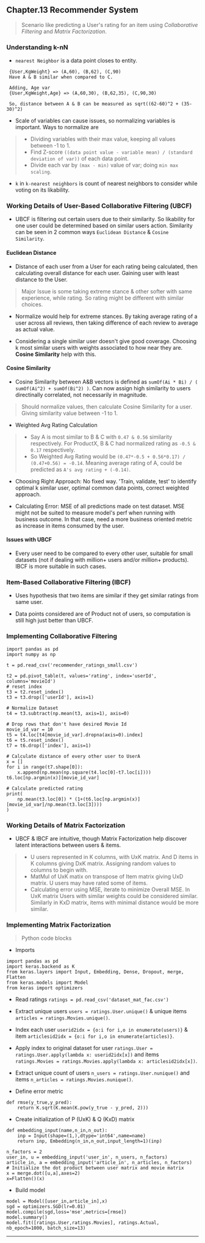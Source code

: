 
## Chapter.13 Recommender System

> Scenario like predicting a User's rating for an item using *Collaborative Filtering* and *Matrix Factorization*.

### Understanding k-nN

* `nearest Neighbor` is a data point closes to entity.

```
 {User,KgWeight} => (A,60), (B,62), (C,90)
 Have A & B similar when compared to C.

 Adding, Age var
 {User,KgWeight,Age} => (A,60,30), (B,62,35), (C,90,30)

 So, distance between A & B can be measured as sqrt((62-60)^2 + (35-30)^2)
```

* Scale of variables can cause issues, so normalizing variables is important. Ways to normalize are

> * Dividing variables with their max value, keeping all values between -1 to 1.
> * Find Z-score `((data point value - variable mean) / (standard deviation of var))` of each data point.
> * Divide each var by `(max - min)` value of var; doing `min max scaling`.

* `k` in `k-nearest neighbors` is count of nearest neighbors to consider while voting on its likability.


### Working Details of User-Based Collaborative Filtering (UBCF)

* UBCF is filtering out certain users due to their similarity. So likability for one user could be determined based on similar users action. Similarity can be seen in 2 common ways `Euclidean Distance` & `Cosine Similarity`.

#### Euclidean Distance

* Distance of each user from a User for each rating being calculated, then calculating overall distance for each user. Gaining user with least distance to the User.

> Major Issue is some taking extreme stance & other softer with same experience, while rating. So rating might be different with similar choices.

* Normalize would help for extreme stances. By taking average rating of a user across all reviews, then taking difference of each review to average as actual value.

* Considering a single similar user doesn't give good coverage. Choosing k most similar users with weights associated to how near they are. **Cosine Similarity** help with this.

#### Cosine Similarity

* Cosine Similarity between A&B vectors is defined as `sumOf(Ai * Bi) / ( sumOf(Ai^2) + sumOf(Bi^2) )`. Can now assign high similarity to users directinally correlated, not necessarily in magnitude.

> Should normalize values, then calculate Cosine Similarity for a user. Giving similarity value between -1 to 1.

* Weighted Avg Rating Calculation

> * Say A is most similar to B & C with `0.47 & 0.56` similarity respectively. For ProductX, B & C had normalized rating as `-0.5 & 0.17` respectively.
> * So Weighted Avg Rating would be `(0.47*-0.5 + 0.56*0.17) / (0.47+0.56) = -0.14`.
> Meaning average rating of A, could be predicted as `A's avg rating + (-0.14)`.

* Choosing Right Approach: No fixed way. 'Train, validate, test' to identify optimal k similar user, optimal common data points, correct weighted approach.

* Calculating Error: MSE of all predictions made on test dataset. MSE might not be suited to measure model's perf when running with business outcome. In that case, need a more business oriented metric as increase in items consumed by the user.

#### Issues with UBCF

* Every user need to be compared to every other user, suitable for small datasets (not if dealing with million+ users and/or million+ products). IBCF is more suitable in such cases.


### Item-Based Collaborative Filtering (IBCF)

* Uses hypothesis that two items are similar if they get similar ratings from same user.

* Data points considered are of Product not of users, so computation is still high just better than UBCF.


### Implementing Collaborative Filtering

```
import pandas as pd
import numpy as np

t = pd.read_csv('recommender_ratings_small.csv')

t2 = pd.pivot_table(t, values='rating', index='userId', columns='movieId')
# reset index
t3 = t2.reset_index()
t3 = t3.drop(['userId'], axis=1)

# Normalize Dataset
t4 = t3.subtract(np.mean(t3, axis=1), axis=0)

# Drop rows that don't have desired Movie Id
movie_id_var = 10
t5 = t4.loc[t4[movie_id_var].dropna(axis=0).index]
t6 = t5.reset_index()
t7 = t6.drop(['index'], axis=1)

# Calculate distance of every other user to UserA
x = []
for i in range(t7.shape[0]):
    x.append(np.mean(np.square(t4.loc[0]-t7.loc[i])))
t6.loc[np.argmin(x)][movie_id_var]

# Calculate predicted rating
print(
    np.mean(t3.loc[0]) * (1+(t6.loc[np.argmin(x)][movie_id_var]/np.mean(t3.loc[3])))
)
```


### Working Details of Matrix Factorization

* UBCF & IBCF are intuitive, though Matrix Factorization help discover latent interactions between users & items.

> * U users represented in K columns, with UxK matrix. And D items in K columns giving DxK matrix.
> Assigning random values to columns to begin with.
> * MatMul of UxK matix on transpose of Item matrix giving UxD matrix. U users may have rated some of items.
> * Calculating error using MSE, iterate to minimize Overall MSE.
> In UxK matrix Users with similar weights could be considered similar. Similarly in KxD matrix, items with minimal distance would be more similar.


### Implementing Matrix Factorization

> Python code blocks

* Imports

```
import pandas as pd
import keras.backend as K
from keras.layers import Input, Embedding, Dense, Dropout, merge, Flatten
from keras.models import Model
from keras import optimizers
```

* Read ratings `ratings = pd.read_csv('dataset_mat_fac.csv')`

* Extract unique users `users = ratings.User.unique()` & unique items `articles = ratings.Movies.unique()`.

* Index each user `userid2idx = {o:i for i,o in enumerate(users)}` & item `articlesid2idx = {o:i for i,o in enumerate(articles)}`.

* Apply index to original dataset for user `ratings.User = ratings.User.apply(lambda x: userid2idx[x])` and items `ratings.Movies = ratings.Movies.apply(lambda x: articlesid2idx[x])`.

* Extract unique count of users `n_users = ratings.User.nunique()` and items `n_articles = ratings.Movies.nunique()`.

* Define error metric

```
def rmse(y_true,y_pred):
    return K.sqrt(K.mean(K.pow(y_true - y_pred, 2)))
```

* Create initialization of P (UxK) & Q (KxD) matrix

```
def embedding_input(name,n_in,n_out):
    inp = Input(shape=(1,),dtype='int64',name=name)
    return inp, Embedding(n_in,n_out,input_length=1)(inp)

n_factors = 2
user_in, u = embedding_input('user_in', n_users, n_factors)
article_in, a = embedding_input('article_in', n_articles, n_factors)
# Initialize the dot product between user matrix and movie matrix
x = merge.dot([u,a],axes=2)
x=Flatten()(x)
```

* Build model

```
model = Model([user_in,article_in],x)
sgd = optimizers.SGD(lr=0.01)
model.compile(sgd,loss='mse',metrics=[rmse])
model.summary()
model.fit([ratings.User,ratings.Movies], ratings.Actual, nb_epoch=1000, batch_size=13)
```

---


